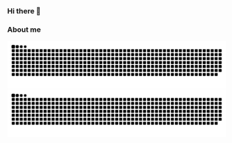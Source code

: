 ### Hi there 👋


### About me

![github contribution grid snake animation](https://raw.githubusercontent.com/ZaurbekMalsagov/ZaurbekMalsagov/output/github-contribution-grid-snake-dark.svg#gh-dark-mode-only)![github contribution grid snake animation](https://raw.githubusercontent.com/ZaurbekMalsagov/ZaurbekMalsagov/output/github-contribution-grid-snake.svg#gh-light-mode-only)



<!--
**ZaurbekMalsagov/ZaurbekMalsagov** is a ✨ _special_ ✨ repository because its `README.md` (this file) appears on your GitHub profile.


Here are some ideas to get you started:

- 🔭 I’m currently working on ...
- 🌱 I’m currently learning ...
- 👯 I’m looking to collaborate on ...
- 🤔 I’m looking for help with ...
- 💬 Ask me about ...
- 📫 How to reach me: ...
- 😄 Pronouns: ...
- ⚡ Fun fact: ...
-->
